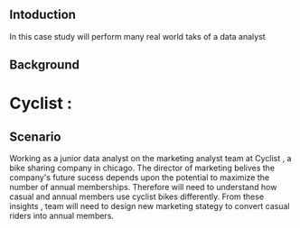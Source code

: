 ## Intoduction
In this case study will perform many real world taks of a data analyst

## Background
# Cyclist : 

## Scenario
Working as a junior data analyst on the marketing analyst team at Cyclist , a bike sharing company in chicago. The director of marketing belives the company's future sucess depends upon the potential to maximize the number of annual memberships. Therefore will need to understand how casual and annual members use cyclist bikes differently. From these insights , team will need to design new marketing stategy to convert casual riders into annual members.


